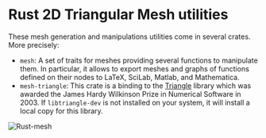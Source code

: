 Rust 2D Triangular Mesh utilities
=================================

These mesh generation and manipulations utilities come in several
crates.  More precisely:

- `mesh`: A set of traits for meshes providing several functions to
  manipulate them.  In particular, it allows to export meshes and
  graphs of functions defined on their nodes to LaTeX, SciLab,
  Matlab, and Mathematica.
- `mesh-triangle`: This crate is a binding to the [Triangle][] library
  which was awarded the James Hardy Wilkinson Prize in Numerical
  Software in 2003.  If `libtriangle-dev` is not installed on your
  system, it will install a local copy for this library.


[Triangle]: http://www.cs.cmu.edu/~quake/triangle.html



![Rust-mesh](http://math.umons.ac.be/an/en/software/rust-mesh.png)
